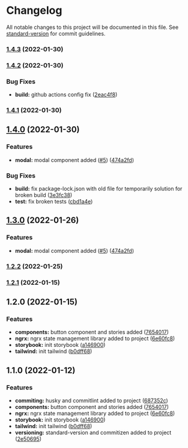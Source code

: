 # Changelog

All notable changes to this project will be documented in this file. See [standard-version](https://github.com/conventional-changelog/standard-version) for commit guidelines.

### [1.4.3](https://github.com/codefirst-io-tech/codefirst-ngx-starter/compare/v1.4.2...v1.4.3) (2022-01-30)

### [1.4.2](https://github.com/omrumbakitemiz/codefirst-ngx-starter/compare/v1.4.1...v1.4.2) (2022-01-30)


### Bug Fixes

* **build:** github actions config fix ([2eac4f8](https://github.com/omrumbakitemiz/codefirst-ngx-starter/commit/2eac4f84e34615bf20d767010264488187b0f995))

### [1.4.1](https://github.com/omrumbakitemiz/codefirst-ngx-starter/compare/v1.4.0...v1.4.1) (2022-01-30)

## [1.4.0](https://github.com/omrumbakitemiz/codefirst-ngx-starter/compare/v1.2.2...v1.4.0) (2022-01-30)


### Features

* **modal:** modal component added ([#5](https://github.com/omrumbakitemiz/codefirst-ngx-starter/issues/5)) ([474a2fd](https://github.com/omrumbakitemiz/codefirst-ngx-starter/commit/474a2fd374e40ceecd52025582259a5055b7b529))


### Bug Fixes

* **build:** fix package-lock.json with old file for temporarily solution for broken build ([3e3fc38](https://github.com/omrumbakitemiz/codefirst-ngx-starter/commit/3e3fc382265611fbd12a3aeb634c24fc9b05cba4))
* **test:** fix broken tests ([cbd1a4e](https://github.com/omrumbakitemiz/codefirst-ngx-starter/commit/cbd1a4e34b2e28d7158f5d82ffe8d253df71c89c))

## [1.3.0](https://github.com/omrumbakitemiz/codefirst-ngx-starter/compare/v1.2.2...v1.3.0) (2022-01-26)


### Features

* **modal:** modal component added ([#5](https://github.com/omrumbakitemiz/codefirst-ngx-starter/issues/5)) ([474a2fd](https://github.com/omrumbakitemiz/codefirst-ngx-starter/commit/474a2fd374e40ceecd52025582259a5055b7b529))

### [1.2.2](https://github.com/omrumbakitemiz/codefirst-ngx-starter/compare/v1.2.1...v1.2.2) (2022-01-25)

### [1.2.1](https://github.com/omrumbakitemiz/codefirst-ngx-starter/compare/v1.2.0...v1.2.1) (2022-01-15)

## 1.2.0 (2022-01-15)


### Features

* **components:** button component and stories added ([7654017](https://github.com/omrumbakitemiz/codefirst-ngx-starter/commit/7654017dbf8ef70de86ca25e7d2dee7419fed2d5))
* **ngrx:** ngrx state management library added to project ([6e60fc8](https://github.com/omrumbakitemiz/codefirst-ngx-starter/commit/6e60fc8a8618714add018f066fdca8726370b70d))
* **storybook:** init storybook ([a146900](https://github.com/omrumbakitemiz/codefirst-ngx-starter/commit/a14690033ba2381af0f8720ebc7d16759320635c))
* **tailwind:** init tailwind ([b0dff68](https://github.com/omrumbakitemiz/codefirst-ngx-starter/commit/b0dff68a6cf87ec677cb5d75765414b4aa7ac3ae))

## 1.1.0 (2022-01-12)


### Features

* **commiting:** husky and commitlint added to project ([687352c](https://github.com/omrumbakitemiz/codefirst-ngx-starter/commit/687352cdfedb91b7569a9caed5a5ab76fc634aab))
* **components:** button component and stories added ([7654017](https://github.com/omrumbakitemiz/codefirst-ngx-starter/commit/7654017dbf8ef70de86ca25e7d2dee7419fed2d5))
* **ngrx:** ngrx state management library added to project ([6e60fc8](https://github.com/omrumbakitemiz/codefirst-ngx-starter/commit/6e60fc8a8618714add018f066fdca8726370b70d))
* **storybook:** init storybook ([a146900](https://github.com/omrumbakitemiz/codefirst-ngx-starter/commit/a14690033ba2381af0f8720ebc7d16759320635c))
* **tailwind:** init tailwind ([b0dff68](https://github.com/omrumbakitemiz/codefirst-ngx-starter/commit/b0dff68a6cf87ec677cb5d75765414b4aa7ac3ae))
* **versioning:** standard-version and commitizen added to project ([2e50695](https://github.com/omrumbakitemiz/codefirst-ngx-starter/commit/2e506950ca56277d413bbbdf81057452772dec14))
